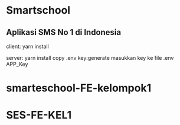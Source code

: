 # Smartschool

## Aplikasi SMS No 1 di Indonesia

client:
yarn install

server:
yarn install
copy .env
key:generate
masukkan key ke file .env APP_Key
# smarteschool-FE-kelompok1
# SES-FE-KEL1
